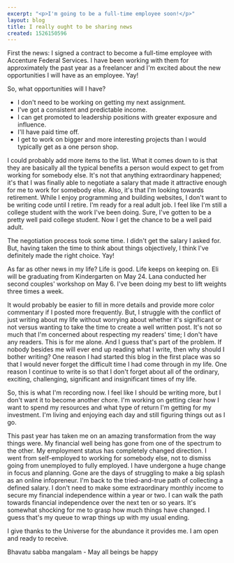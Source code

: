 ```yaml
---
excerpt: "<p>I'm going to be a full-time employee soon!</p>"
layout: blog
title: I really ought to be sharing news
created: 1526150596
---
```

<p>First the news: I signed a contract to become a full-time employee with Accenture Federal Services. I have been working with them for approximately the past year as a freelancer and I'm excited about the new opportunities I will have as an employee. Yay!</p>

<p>So, what opportunities will I have?</p>

<ul>
	<li>I don't need to be working on getting my next assignment.</li>
	<li>I've got a consistent and predictable income.</li>
	<li>I can get promoted to leadership positions with greater exposure and influence.</li>
	<li>I'll have paid time off.</li>
	<li>I get to work on bigger and more interesting projects than I would typically get as a one person shop.</li>
</ul>

<p>I could probably add more items to the list. What it comes down to is that they are basically all the typical benefits&nbsp;a person would expect to get&nbsp;from working for somebody else. It's not that anything extraordinary happened; it's that I was finally able to negotiate a salary that made it attractive enough for me to work for somebody else. Also, it's that I'm looking towards retirement. While I enjoy programming and building websites, I don't want to be writing code until I retire. I'm ready for a real adult job. I feel like I'm still a college student with the work I've been doing. Sure, I've gotten to be a pretty well paid college student. Now I get the chance to be a well paid adult.</p>

<p>The negotiation process took some time. I didn't get the salary I asked for. But, having taken the time to think about things objectively, I think I've definitely made the right choice. Yay!</p>

<p>As far as other news in my life? Life is good. Life keeps on keeping on. Eli will be graduating from Kindergarten on May 24. Lana conducted her second couples' workshop on May 6. I've been doing my best to lift weights three times a week.</p>

<p>It would probably be easier to fill in more details and provide more color commentary if I posted more frequently. But, I struggle with the conflict of just writing about my life without worrying about whether it's significant or not versus wanting to take the time to create a well written post. It's not so much that I'm concerned about respecting my readers' time; I don't have any readers. This is for me alone. And I guess that's part of the problem. If nobody besides me will ever end up reading what I write, then why should I bother writing? One reason I had started this blog in the first place was so that I would never forget the difficult time I had come through in my life. One reason I continue to write is so that I don't forget about all of the ordinary, exciting, challenging, significant and insignificant times of my life.</p>

<p>So, this is what I'm recording now. I feel like I should be writing more, but I don't want it to become another chore. I'm working on getting clear how I want to spend my resources and what type of return I'm getting for my investment. I'm living and enjoying each day and still figuring things out as I go.</p>

<p>This past year has taken me on an amazing transformation from the way things were. My financial well being has gone from one of the spectrum to the other. My employment status has completely changed direction. I went&nbsp;from self-employed to working for somebody else, not to dismiss going from unemployed to fully employed. I have undergone a huge change in focus and planning. Gone are the days of struggling to make a big splash as an online infopreneur. I'm back to the tried-and-true path of collecting a defined salary. I don't need to make some extraordinary monthly income to secure my financial independence within a year or two. I can walk the path towards financial independence over the next ten or so years. It's somewhat shocking for me to grasp how much things have changed. I guess that's my queue to wrap things up with my usual ending.</p>

<p>I give thanks to the Universe for the abundance it provides me. I am open and ready to receive.</p>

<p>Bhavatu sabba mangalam - May all beings be happy</p>
